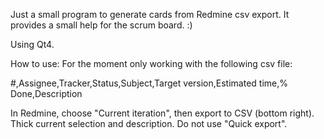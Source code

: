 Just a small program to generate cards from
Redmine csv export. 
It provides a small help for the scrum board. :)

Using Qt4.

How to use:
For the moment only working with the following csv file:

#,Assignee,Tracker,Status,Subject,Target version,Estimated time,% Done,Description

In Redmine, choose "Current iteration", then export to CSV (bottom right).
Thick current selection and description.
Do not use "Quick export".


